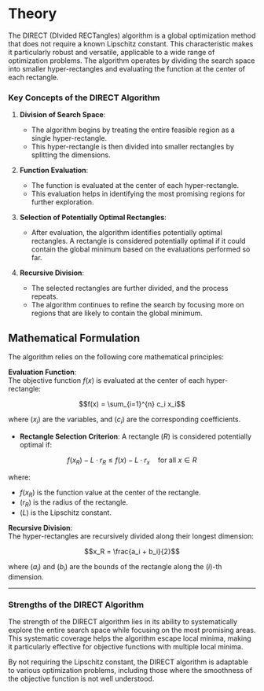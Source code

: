 # Theory

The DIRECT (DIvided RECTangles) algorithm is a global optimization method that does not require a known Lipschitz constant. This characteristic makes it particularly robust and versatile, applicable to a wide range of optimization problems. The algorithm operates by dividing the search space into smaller hyper-rectangles and evaluating the function at the center of each rectangle.

### Key Concepts of the DIRECT Algorithm

1. **Division of Search Space**:
   - The algorithm begins by treating the entire feasible region as a single hyper-rectangle.
   - This hyper-rectangle is then divided into smaller rectangles by splitting the dimensions.

2. **Function Evaluation**:
   - The function is evaluated at the center of each hyper-rectangle.
   - This evaluation helps in identifying the most promising regions for further exploration.

3. **Selection of Potentially Optimal Rectangles**:
   - After evaluation, the algorithm identifies potentially optimal rectangles. A rectangle is considered potentially optimal if it could contain the global minimum based on the evaluations performed so far.

4. **Recursive Division**:
   - The selected rectangles are further divided, and the process repeats.
   - The algorithm continues to refine the search by focusing more on regions that are likely to contain the global minimum.

## Mathematical Formulation
The algorithm relies on the following core mathematical principles:

**Evaluation Function**:  
The objective function $f(x)$ is evaluated at the center of each hyper-rectangle:

```math
f(x) = \sum_{i=1}^{n} c_i x_i
```

where ($x_i$) are the variables, and ($c_i$) are the corresponding coefficients.

- **Rectangle Selection Criterion**:
  A rectangle ($R$) is considered potentially optimal if:
```math
  f(x_R) - L \cdot r_R \leq f(x) - L \cdot r_x \quad \text{for all } x \in R
```
  where:
  - $f(x_R)$ is the function value at the center of the rectangle.
  - ($r_R$) is the radius of the rectangle.
  -  ($L$) is the Lipschitz constant.

**Recursive Division**:  
The hyper-rectangles are recursively divided along their longest dimension:

```math
x_R = \frac{a_i + b_i}{2}
```

where ($a_i$) and ($b_i$) are the bounds of the rectangle along the ($i$)-th dimension.

---

### Strengths of the DIRECT Algorithm

The strength of the DIRECT algorithm lies in its ability to systematically explore the entire search space while focusing on the most promising areas. This systematic coverage helps the algorithm escape local minima, making it particularly effective for objective functions with multiple local minima.

By not requiring the Lipschitz constant, the DIRECT algorithm is adaptable to various optimization problems, including those where the smoothness of the objective function is not well understood.

